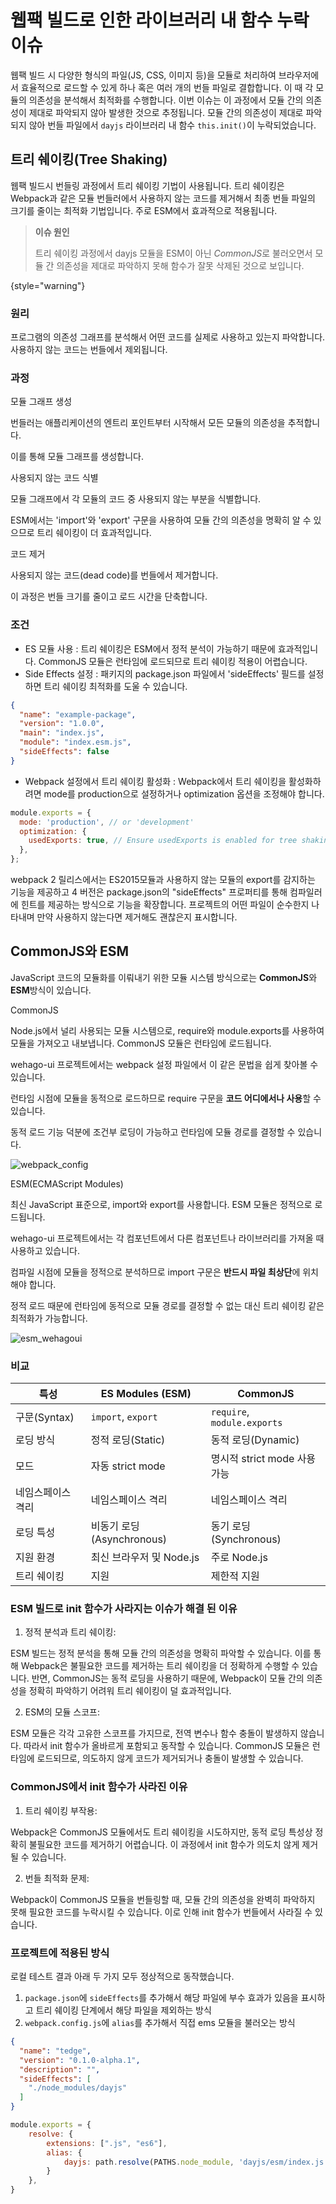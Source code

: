 # 웹팩 빌드로 인한 라이브러리 내 함수 누락 이슈

웹팩 빌드 시 다양한 형식의 파일(JS, CSS, 이미지 등)을 모듈로 처리하여 브라우저에서 효율적으로 로드할 수 있게 하나 혹은 여러 개의 번들 파일로 결합합니다.
이 때 각 모듈의 의존성을 분석해서 최적화를 수행합니다.
이번 이슈는 이 과정에서 모듈 간의 의존성이 제대로 파악되지 않아 발생한 것으로 추정됩니다.
모듈 간의 의존성이 제대로 파악되지 않아 번들 파일에서 `dayjs` 라이브러리 내 함수 `this.init()`이 누락되었습니다. 

## 트리 쉐이킹(Tree Shaking)
웹팩 빌드시 번들링 과정에서 트리 쉐이킹 기법이 사용됩니다.
트리 쉐이킹은 Webpack과 같은 모듈 번들러에서 사용하지 않는 코드를 제거해서 최종 번들 파일의 크기를 줄이는 최적화 기법입니다.
주로 ESM에서 효과적으로 적용됩니다. 

> **이슈 원인**
>
> 트리 쉐이킹 과정에서 dayjs 모듈을 ESM이 아닌 *CommonJS*로 불러오면서 모듈 간 의존성을 제대로 파악하지 못해 함수가 잘못 삭제된 것으로 보입니다.
>
{style="warning"}

### 원리
프로그램의 의존성 그래프를 분석해서 어떤 코드를 실제로 사용하고 있는지 파악합니다. 사용하지 않는 코드는 번들에서 제외됩니다.

### 과정
<procedure title="트리 쉐이킹의 작동 과정" id="process_treeshaking">
    <step>
        <p>모듈 그래프 생성</p>
        <p>번들러는 애플리케이션의 엔트리 포인트부터 시작해서 모든 모듈의 의존성을 추적합니다.</p>
        <p>이를 통해 모듈 그래프를 생성합니다.</p>
    </step>
    <step>
        <p>사용되지 않는 코드 식별</p>
        <p>모듈 그래프에서 각 모듈의 코드 중 사용되지 않는 부분을 식별합니다.</p>
        <p>ESM에서는 'import'와 'export' 구문을 사용하여 모듈 간의 의존성을 명확히 알 수 있으므로 트리 쉐이킹이 더 효과적입니다.</p>
    </step>
    <step>
        <p>코드 제거</p>
        <p>사용되지 않는 코드(dead code)를 번들에서 제거합니다.</p>
        <p>이 과정은 번들 크기를 줄이고 로드 시간을 단축합니다.</p>
    </step>
</procedure>

### 조건
- ES 모듈 사용 : 트리 쉐이킹은 ESM에서 정적 분석이 가능하기 때문에 효과적입니다. CommonJS 모듈은 런타임에 로드되므로 트리 쉐이킹 적용이 어렵습니다.
- Side Effects 설정 : 패키지의 package.json 파일에서 'sideEffects' 필드를 설정하면 트리 쉐이킹 최적화를 도울 수 있습니다.

```json
{
  "name": "example-package",
  "version": "1.0.0",
  "main": "index.js",
  "module": "index.esm.js",
  "sideEffects": false
}
```

- Webpack 설정에서 트리 쉐이킹 활성화 : Webpack에서 트리 쉐이킹을 활성화하려면 mode를 production으로 설정하거나 optimization 옵션을 조정해야 합니다.

```Javascript
module.exports = {
  mode: 'production', // or 'development'
  optimization: {
    usedExports: true, // Ensure usedExports is enabled for tree shaking
  },
};
```

webpack 2 릴리스에서는 ES2015모듈과 사용하지 않는 모듈의 export를 감지하는 기능을 제공하고
4 버전은 package.json의 "sideEffects" 프로퍼티를 통해 컴파일러에 힌트를 제공하는 방식으로 기능을 확장합니다.
프로젝트의 어떤 파일이 순수한지 나타내며 만약 사용하지 않는다면 제거해도 괜찮은지 표시합니다.

## CommonJS와 ESM
<procedure title="모듈 시스템" id="js_module_system">
    <p>JavaScript 코드의 모듈화를 이뤄내기 위한 모듈 시스템 방식으로는 <b>CommonJS</b>와 <b>ESM</b>방식이 있습니다.</p>
    <step>
        <p>CommonJS</p>
        <p>Node.js에서 널리 사용되는 모듈 시스템으로, require와 module.exports를 사용하여 모듈을 가져오고 내보냅니다. CommonJS 모듈은 런타임에 로드됩니다.</p>
        <p>wehago-ui 프로젝트에서는 webpack 설정 파일에서 이 같은 문법을 쉽게 찾아볼 수 있습니다.</p>
        <p>런타임 시점에 모듈을 동적으로 로드하므로 require 구문을 <b>코드 어디에서나 사용</b>할 수 있습니다.</p>
        <p>동적 로드 기능 덕분에 조건부 로딩이 가능하고 런타임에 모듈 경로를 결정할 수 있습니다.</p>
        <img src="webpack_config.png" alt="webpack_config" border-effect="line"/>
    </step>
    <step>
        <p>ESM(ECMAScript Modules)</p>
        <p>최신 JavaScript 표준으로, import와 export를 사용합니다. ESM 모듈은 정적으로 로드됩니다.</p>
        <p>wehago-ui 프로젝트에서는 각 컴포넌트에서 다른 컴포넌트나 라이브러리를 가져올 때 사용하고 있습니다.</p>
        <p>컴파일 시점에 모듈을 정적으로 분석하므로 import 구문은 <b>반드시 파일 최상단</b>에 위치해야 합니다.</p>
        <p>정적 로드 때문에 런타임에 동적으로 모듈 경로를 결정할 수 없는 대신 트리 쉐이킹 같은 최적화가 가능합니다.</p>
        <img src="esm_wehagoui.png" alt="esm_wehagoui" border-effect="line"/>
    </step>
</procedure>

### 비교
| 특성                | ES Modules (ESM)                   | CommonJS                         |
|---------------------|------------------------------------|----------------------------------|
| 구문(Syntax)        | `import`, `export`                 | `require`, `module.exports`      |
| 로딩 방식           | 정적 로딩(Static)                  | 동적 로딩(Dynamic)               |
| 모드                | 자동 strict mode                   | 명시적 strict mode 사용 가능     |
| 네임스페이스 격리   | 네임스페이스 격리                 | 네임스페이스 격리               |
| 로딩 특성           | 비동기 로딩(Asynchronous)          | 동기 로딩(Synchronous)          |
| 지원 환경           | 최신 브라우저 및 Node.js           | 주로 Node.js                     |
| 트리 쉐이킹         | 지원                               | 제한적 지원                      |

### ESM 빌드로 init 함수가 사라지는 이슈가 해결 된 이유
1. 정적 분석과 트리 쉐이킹:

ESM 빌드는 정적 분석을 통해 모듈 간의 의존성을 명확히 파악할 수 있습니다. 이를 통해 Webpack은 불필요한 코드를 제거하는 트리 쉐이킹을 더 정확하게 수행할 수 있습니다.
반면, CommonJS는 동적 로딩을 사용하기 때문에, Webpack이 모듈 간의 의존성을 정확히 파악하기 어려워 트리 쉐이킹이 덜 효과적입니다.

2. ESM의 모듈 스코프:

ESM 모듈은 각각 고유한 스코프를 가지므로, 전역 변수나 함수 충돌이 발생하지 않습니다. 따라서 init 함수가 올바르게 포함되고 동작할 수 있습니다.
CommonJS 모듈은 런타임에 로드되므로, 의도하지 않게 코드가 제거되거나 충돌이 발생할 수 있습니다.

### CommonJS에서 init 함수가 사라진 이유
1. 트리 쉐이킹 부작용:

Webpack은 CommonJS 모듈에서도 트리 쉐이킹을 시도하지만, 동적 로딩 특성상 정확히 불필요한 코드를 제거하기 어렵습니다. 이 과정에서 init 함수가 의도치 않게 제거될 수 있습니다.

2. 번들 최적화 문제:

Webpack이 CommonJS 모듈을 번들링할 때, 모듈 간의 의존성을 완벽히 파악하지 못해 필요한 코드를 누락시킬 수 있습니다. 이로 인해 init 함수가 번들에서 사라질 수 있습니다.

### 프로젝트에 적용된 방식
로컬 테스트 결과 아래 두 가지 모두 정상적으로 동작했습니다.

1. `package.json`에 `sideEffects`를 추가해서 해당 파일에 부수 효과가 있음을 표시하고 트리 쉐이킹 단계에서 해당 파일을 제외하는 방식
2. `webpack.config.js`에 `alias`를 추가해서 직접 ems 모듈을 불러오는 방식


```json
{
  "name": "tedge",
  "version": "0.1.0-alpha.1",
  "description": "",
  "sideEffects": [
    "./node_modules/dayjs"
  ]
}
```
```Javascript
module.exports = {
    resolve: {
        extensions: [".js", "es6"],
        alias: {
            dayjs: path.resolve(PATHS.node_module, 'dayjs/esm/index.js'),  // ESM build 파일을 이용
        }
    },
}
```
